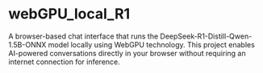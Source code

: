 # webGPU_local_R1
A browser-based chat interface that runs the DeepSeek-R1-Distill-Qwen-1.5B-ONNX model locally using WebGPU technology. This project enables AI-powered conversations directly in your browser without requiring an internet connection for inference.
